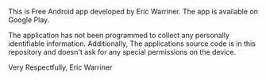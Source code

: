 This is Free Android app developed by Eric Warriner. The app is available on Google Play.

The application has not been programmed to collect any personally identifiable information. 
Additionally, The applications source code is in this repository and doesn't ask for any special
permissions on the device.

Very Respectfully, Eric Warriner
